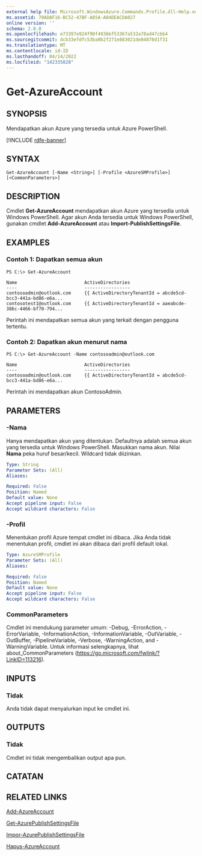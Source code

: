 ```yaml
---
external help file: Microsoft.WindowsAzure.Commands.Profile.dll-Help.xml
ms.assetid: 70ADAF16-BC52-47BF-A85A-A84DEACDA027
online version: ''
schema: 2.0.0
ms.openlocfilehash: e73397e924f90f4936bf53367a532a78ad47cbb4
ms.sourcegitcommit: dcb33efdfc53ba0b2f271e883021de84878d1f31
ms.translationtype: MT
ms.contentlocale: id-ID
ms.lasthandoff: 04/14/2022
ms.locfileid: "142335828"
---
```

# Get-AzureAccount

## SYNOPSIS
Mendapatkan akun Azure yang tersedia untuk Azure PowerShell.

[!INCLUDE [rdfe-banner](../../includes/rdfe-banner.md)]

## SYNTAX

```
Get-AzureAccount [-Name <String>] [-Profile <AzureSMProfile>] [<CommonParameters>]
```

## DESCRIPTION
Cmdlet **Get-AzureAccount** mendapatkan akun Azure yang tersedia untuk Windows PowerShell.
Agar akun Anda tersedia untuk Windows PowerShell, gunakan cmdlet **Add-AzureAccount** atau **Import-PublishSettingsFile**.

## EXAMPLES

### Contoh 1: Dapatkan semua akun
```
PS C:\> Get-AzureAccount

Name                         ActiveDirectories
----                         -----------------
contosoadmin@outlook.com     {{ ActiveDirectoryTenantId = abcde5cd-bcc3-441a-bd86-e6a...
contosotest1@outlook.com     {{ ActiveDirectoryTenantId = aaeabcde-386c-4466-bf70-794...
```

Perintah ini mendapatkan semua akun yang terkait dengan pengguna tertentu.

### Contoh 2: Dapatkan akun menurut nama
```
PS C:\> Get-AzureAccount -Name contosoadmin@outlook.com

Name                         ActiveDirectories
----                         -----------------
contosoadmin@outlook.com     {{ ActiveDirectoryTenantId = abcde5cd-bcc3-441a-bd86-e6a...
```

Perintah ini mendapatkan akun ContosoAdmin.

## PARAMETERS

### -Nama
Hanya mendapatkan akun yang ditentukan.
Defaultnya adalah semua akun yang tersedia untuk Windows PowerShell.
Masukkan nama akun.
Nilai **Nama** peka huruf besar/kecil.
Wildcard tidak diizinkan.

```yaml
Type: String
Parameter Sets: (All)
Aliases: 

Required: False
Position: Named
Default value: None
Accept pipeline input: False
Accept wildcard characters: False
```

### -Profil
Menentukan profil Azure tempat cmdlet ini dibaca. Jika Anda tidak menentukan profil, cmdlet ini akan dibaca dari profil default lokal.

```yaml
Type: AzureSMProfile
Parameter Sets: (All)
Aliases: 

Required: False
Position: Named
Default value: None
Accept pipeline input: False
Accept wildcard characters: False
```

### CommonParameters
Cmdlet ini mendukung parameter umum: -Debug, -ErrorAction, -ErrorVariable, -InformationAction, -InformationVariable, -OutVariable, -OutBuffer, -PipelineVariable, -Verbose, -WarningAction, and -WarningVariable. Untuk informasi selengkapnya, lihat about_CommonParameters (https://go.microsoft.com/fwlink/?LinkID=113216).

## INPUTS

### Tidak
Anda tidak dapat menyalurkan input ke cmdlet ini.

## OUTPUTS

### Tidak
Cmdlet ini tidak mengembalikan output apa pun.

## CATATAN

## RELATED LINKS

[Add-AzureAccount](./Add-AzureAccount.md)

[Get-AzurePublishSettingsFile](./Get-AzurePublishSettingsFile.md)

[Impor-AzurePublishSettingsFile](./Import-AzurePublishSettingsFile.md)

[Hapus-AzureAccount](./Remove-AzureAccount.md)


